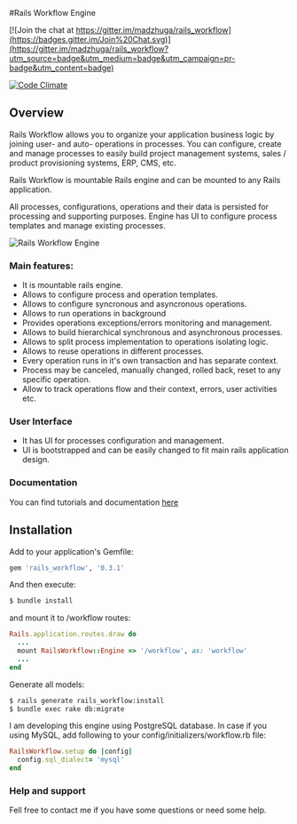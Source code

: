 #Rails Workflow Engine

[![Join the chat at https://gitter.im/madzhuga/rails_workflow](https://badges.gitter.im/Join%20Chat.svg)](https://gitter.im/madzhuga/rails_workflow?utm_source=badge&utm_medium=badge&utm_campaign=pr-badge&utm_content=badge)

[![Code Climate](https://codeclimate.com/github/madzhuga/rails_workflow/badges/gpa.svg)](https://codeclimate.com/github/madzhuga/rails_workflow)

## Overview

Rails Workflow allows you to organize your application business logic by joining user- and auto- operations in processes. You can
configure, create and manage processes to easily build project management systems, sales / product provisioning systems,
ERP, CMS, etc.

Rails Workflow is mountable Rails engine and can be mounted to any Rails application.

All processes, configurations, operations and their data is persisted for processing and supporting purposes.
Engine has UI to configure process templates and manage existing processes.

![Rails Workflow Engine](http://madzhuga.github.io/rails_workflow/images/rails_workflow_screenshot.png)
### Main features:
* It is mountable rails engine.
* Allows to configure process and operation templates.
* Allows to configure syncronous and asyncronous operations.
* Allows to run operations in background
* Provides operations exceptions/errors monitoring and management.
* Allows to build hierarchical synchronous and asynchronous processes.
* Allows to split process implementation to operations isolating logic.
* Allows to reuse operations in different processes.
* Every operation runs in it's own transaction and has separate context.
* Process may be canceled, manually changed, rolled back, reset to any specific operation.
* Allow to track operations flow and their context, errors, user activities etc.

### User Interface
* It has UI for processes configuration and management.
* UI is bootstrapped and can be easily changed to fit main rails application design.

### Documentation
You can find tutorials and documentation [here](http://www.rails-workflow.com/)

## Installation

Add to your application's Gemfile:

```ruby
gem 'rails_workflow', '0.3.1'
```

And then execute:

```sh
$ bundle install
```

and mount it to /workflow routes:
```ruby
Rails.application.routes.draw do
  ...
  mount RailsWorkflow::Engine => '/workflow', as: 'workflow'
  ...
end
```
Generate all models:
```sh
$ rails generate rails_workflow:install
$ bundle exec rake db:migrate
```

I am developing this engine using PostgreSQL database. In case if you using MySQL, add following
to your config/initializers/workflow.rb file:
```ruby
RailsWorkflow.setup do |config|
  config.sql_dialect= 'mysql'
end
```

### Help and support
Fell free to contact me if you have some questions or need some help.